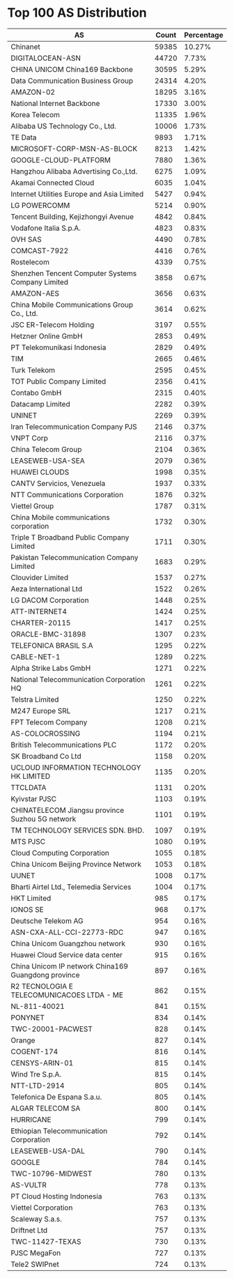 # Top 100 AS Distribution
| AS | Count | Percentage |
|----|----|----|
| Chinanet | 59385 | 10.27% |
| DIGITALOCEAN-ASN | 44720 | 7.73% |
| CHINA UNICOM China169 Backbone | 30595 | 5.29% |
| Data Communication Business Group | 24314 | 4.20% |
| AMAZON-02 | 18295 | 3.16% |
| National Internet Backbone | 17330 | 3.00% |
| Korea Telecom | 11335 | 1.96% |
| Alibaba US Technology Co., Ltd. | 10006 | 1.73% |
| TE Data | 9893 | 1.71% |
| MICROSOFT-CORP-MSN-AS-BLOCK | 8213 | 1.42% |
| GOOGLE-CLOUD-PLATFORM | 7880 | 1.36% |
| Hangzhou Alibaba Advertising Co.,Ltd. | 6275 | 1.09% |
| Akamai Connected Cloud | 6035 | 1.04% |
| Internet Utilities Europe and Asia Limited | 5427 | 0.94% |
| LG POWERCOMM | 5214 | 0.90% |
| Tencent Building, Kejizhongyi Avenue | 4842 | 0.84% |
| Vodafone Italia S.p.A. | 4823 | 0.83% |
| OVH SAS | 4490 | 0.78% |
| COMCAST-7922 | 4416 | 0.76% |
| Rostelecom | 4339 | 0.75% |
| Shenzhen Tencent Computer Systems Company Limited | 3858 | 0.67% |
| AMAZON-AES | 3656 | 0.63% |
| China Mobile Communications Group Co., Ltd. | 3614 | 0.62% |
| JSC ER-Telecom Holding | 3197 | 0.55% |
| Hetzner Online GmbH | 2853 | 0.49% |
| PT Telekomunikasi Indonesia | 2829 | 0.49% |
| TIM | 2665 | 0.46% |
| Turk Telekom | 2595 | 0.45% |
| TOT Public Company Limited | 2356 | 0.41% |
| Contabo GmbH | 2315 | 0.40% |
| Datacamp Limited | 2282 | 0.39% |
| UNINET | 2269 | 0.39% |
| Iran Telecommunication Company PJS | 2146 | 0.37% |
| VNPT Corp | 2116 | 0.37% |
| China Telecom Group | 2104 | 0.36% |
| LEASEWEB-USA-SEA | 2079 | 0.36% |
| HUAWEI CLOUDS | 1998 | 0.35% |
| CANTV Servicios, Venezuela | 1937 | 0.33% |
| NTT Communications Corporation | 1876 | 0.32% |
| Viettel Group | 1787 | 0.31% |
| China Mobile communications corporation | 1732 | 0.30% |
| Triple T Broadband Public Company Limited | 1711 | 0.30% |
| Pakistan Telecommunication Company Limited | 1683 | 0.29% |
| Clouvider Limited | 1537 | 0.27% |
| Aeza International Ltd | 1522 | 0.26% |
| LG DACOM Corporation | 1448 | 0.25% |
| ATT-INTERNET4 | 1424 | 0.25% |
| CHARTER-20115 | 1417 | 0.25% |
| ORACLE-BMC-31898 | 1307 | 0.23% |
| TELEFONICA BRASIL S.A | 1295 | 0.22% |
| CABLE-NET-1 | 1289 | 0.22% |
| Alpha Strike Labs GmbH | 1271 | 0.22% |
| National Telecommunication Corporation HQ | 1261 | 0.22% |
| Telstra Limited | 1250 | 0.22% |
| M247 Europe SRL | 1217 | 0.21% |
| FPT Telecom Company | 1208 | 0.21% |
| AS-COLOCROSSING | 1194 | 0.21% |
| British Telecommunications PLC | 1172 | 0.20% |
| SK Broadband Co Ltd | 1158 | 0.20% |
| UCLOUD INFORMATION TECHNOLOGY HK LIMITED | 1135 | 0.20% |
| TTCLDATA | 1131 | 0.20% |
| Kyivstar PJSC | 1103 | 0.19% |
| CHINATELECOM Jiangsu province Suzhou 5G network | 1101 | 0.19% |
| TM TECHNOLOGY SERVICES SDN. BHD. | 1097 | 0.19% |
| MTS PJSC | 1080 | 0.19% |
| Cloud Computing Corporation | 1055 | 0.18% |
| China Unicom Beijing Province Network | 1053 | 0.18% |
| UUNET | 1008 | 0.17% |
| Bharti Airtel Ltd., Telemedia Services | 1004 | 0.17% |
| HKT Limited | 985 | 0.17% |
| IONOS SE | 968 | 0.17% |
| Deutsche Telekom AG | 954 | 0.16% |
| ASN-CXA-ALL-CCI-22773-RDC | 947 | 0.16% |
| China Unicom Guangzhou network | 930 | 0.16% |
| Huawei Cloud Service data center | 915 | 0.16% |
| China Unicom IP network China169 Guangdong province | 897 | 0.16% |
| R2 TECNOLOGIA E TELECOMUNICACOES LTDA - ME | 862 | 0.15% |
| NL-811-40021 | 841 | 0.15% |
| PONYNET | 834 | 0.14% |
| TWC-20001-PACWEST | 828 | 0.14% |
| Orange | 827 | 0.14% |
| COGENT-174 | 816 | 0.14% |
| CENSYS-ARIN-01 | 815 | 0.14% |
| Wind Tre S.p.A. | 815 | 0.14% |
| NTT-LTD-2914 | 805 | 0.14% |
| Telefonica De Espana S.a.u. | 805 | 0.14% |
| ALGAR TELECOM SA | 800 | 0.14% |
| HURRICANE | 799 | 0.14% |
| Ethiopian Telecommunication Corporation | 792 | 0.14% |
| LEASEWEB-USA-DAL | 790 | 0.14% |
| GOOGLE | 784 | 0.14% |
| TWC-10796-MIDWEST | 780 | 0.13% |
| AS-VULTR | 778 | 0.13% |
| PT Cloud Hosting Indonesia | 763 | 0.13% |
| Viettel Corporation | 763 | 0.13% |
| Scaleway S.a.s. | 757 | 0.13% |
| Driftnet Ltd | 757 | 0.13% |
| TWC-11427-TEXAS | 730 | 0.13% |
| PJSC MegaFon | 727 | 0.13% |
| Tele2 SWIPnet | 724 | 0.13% |

